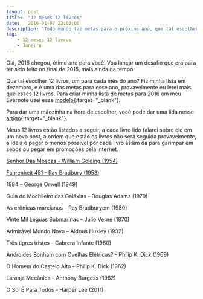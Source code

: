 ```yaml
---
layout: post
title:  "12 meses 12 livros"
date:   2016-01-07 22:00:00
description: "Todo mundo faz metas para o próximo ano, que tal escolher 12 livros, um para cada mês? Te desafio!"
tag: 
    - 12 meses 12 livros
    - Janeiro
---
```


Olá, 2016 chegou, ótimo ano para você! Vou lançar um desafio que era para ter sido feito no final de 2015, mais ainda da tempo.

Que tal escolher 12 livros, um para cada mês do ano? Fiz minha lista em dezembro, e é uma das metas para esse ano, provavelmente eu lerei mais que esses 12 livros. Para criar minha lista de metas para 2016 em meu Evernote usei esse [modelo](https://blog.evernote.com/ptbr/2015/12/08/como-planejar-e-acompanhar-as-metas-com-o-evernote-por-mauricio-aizawa/){:target="_blank"}.

Para dar uma mãozinha na hora de escolher, você pode dar uma lida nesse [artigo](http://tutano.trampos.co/5162-42-livros-sobre-a-vida-o-universo-e-tudo-mais/ ){:target="_blank"}.

Meus 12 livros estão listados a seguir, a cada livro lido falarei sobre ele em um novo post, a ordem que estão os livros não será seguida provavelmente, a ideia é pagar o menos possível por cada livro assim da para garimpar em sebos ou pegar em promoções pela internet.


<i class="fa fa-check-square-o"></i> [Senhor Das Moscas - William Golding (1954)](/2016/01/31/12-meses-12-livros-janeiro.html)

<i class="fa fa-check-square-o"></i> [Fahrenheit 451 - Ray Bradbury (1953)](/2016/02/29/12-meses-12-livros-fevereiro.html)

<i class="fa fa-check-square-o"></i> [1984 – George Orwell (1949)](/2016/03/28/12-meses-12-livros-marco.html)

<i class="fa fa-square-o"></i> Guia do Mochileiro das Galáxias - Douglas Adams (1979)

<i class="fa fa-square-o"></i>  As crônicas marcianas – Ray Bradburyem (1980)

<i class="fa fa-square-o"></i> Vinte Mil Léguas Submarinas – Julio Verne (1870)

<i class="fa fa-square-o"></i> Admirável Mundo Novo – Aldous Huxley (1932)

<i class="fa fa-square-o"></i> Três tigres tristes - Cabrera Infante (1980)

<i class="fa fa-square-o"></i> Androides Sonham com Ovelhas Elétricas? - Philip K. Dick (1969)

<i class="fa fa-square-o"></i> O Homem do Castelo Alto - Philip K. Dick (1962)

<i class="fa fa-square-o"></i> Laranja Mecânica - Anthony Burgess (1962)

<i class="fa fa-square-o"></i> O Sol É Para Todos - Harper Lee (2011)





